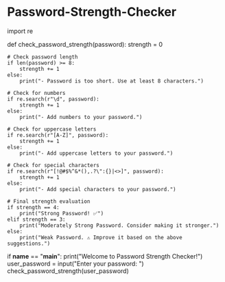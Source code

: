 # Password-Strength-Checker

import re

def check_password_strength(password):
    strength = 0

    # Check password length
    if len(password) >= 8:
        strength += 1
    else:
        print("- Password is too short. Use at least 8 characters.")

    # Check for numbers
    if re.search(r"\d", password):
        strength += 1
    else:
        print("- Add numbers to your password.")

    # Check for uppercase letters
    if re.search(r"[A-Z]", password):
        strength += 1
    else:
        print("- Add uppercase letters to your password.")

    # Check for special characters
    if re.search(r"[!@#$%^&*(),.?\":{}|<>]", password):
        strength += 1
    else:
        print("- Add special characters to your password.")

    # Final strength evaluation
    if strength == 4:
        print("Strong Password! ✅")
    elif strength == 3:
        print("Moderately Strong Password. Consider making it stronger.")
    else:
        print("Weak Password. ⚠️ Improve it based on the above suggestions.")

if __name__ == "__main__":
    print("Welcome to Password Strength Checker!")
    user_password = input("Enter your password: ")
    check_password_strength(user_password)



